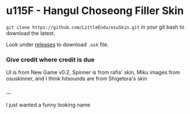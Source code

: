 # u115F - Hangul Choseong Filler Skin
``git clone https://github.com/LittleEndu/osuSkin.git`` in your git bash to download the latest.

Look under [releases](https://github.com/LittleEndu/osuSkin/releases) to download ``.osk`` file.

### Give credit where credit is due
UI is from New Game v0.2, Spinner is from rafis' skin, Miku images from osuskinner, and I think hitsounds are from Shigetora's skin

#### ...
I just wanted a funny looking name
